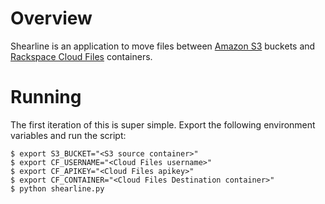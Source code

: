 Overview
========

Shearline is an application to move files between [Amazon S3](http://aws.amazon.com/s3/) buckets and [Rackspace Cloud Files](http://www.rackspace.com/cloud/cloud_hosting_products/files/) containers.

Running
=======

The first iteration of this is super simple. Export the following environment variables and run the script:

```
$ export S3_BUCKET="<S3 source container>"
$ export CF_USERNAME="<Cloud Files username>"
$ export CF_APIKEY="<Cloud Files apikey>"
$ export CF_CONTAINER="<Cloud Files Destination container>"
$ python shearline.py
```
